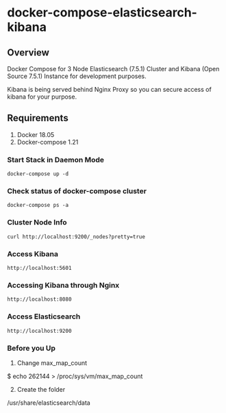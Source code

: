 # docker-compose-elasticsearch-kibana

## Overview
Docker Compose for 3 Node Elasticsearch (7.5.1) Cluster and Kibana (Open Source 7.5.1) Instance for development purposes.

Kibana is being served behind Nginx Proxy so you can secure access of kibana for your purpose.

## Requirements
1. Docker 18.05
2. Docker-compose 1.21

### Start Stack in Daemon Mode
```
docker-compose up -d
```

### Check status of docker-compose cluster
```
docker-compose ps -a
```

### Cluster Node Info
```
curl http://localhost:9200/_nodes?pretty=true
```

### Access Kibana
```
http://localhost:5601
```

### Accessing Kibana through Nginx
```
http://localhost:8080
```

### Access Elasticsearch
```
http://localhost:9200
```

### Before you Up

1. Change max_map_count

$ echo 262144 > /proc/sys/vm/max_map_count

2. Create the folder

/usr/share/elasticsearch/data
